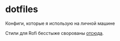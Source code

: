 # dotfiles

Конфиги, которые я использую на личной машине

Стили для Rofi бесстыже сворованы [отсюда](https://github.com/adi1090x/rofi).
